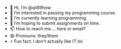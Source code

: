 - 👋 Hi, I’m @qil89how
- 👀 I’m interested in passing my programming course.
- 🌱 I’m currently learning programming.
- 💞️ I’m hoping to submit assignments on time.
- 📫 How to reach me.... here or email?
- 😄 Pronouns: they/them
- ⚡ Fun fact: I don't actually like IT lol.

<!---
qil89how/qil89how is a ✨ special ✨ repository because its `README.md` (this file) appears on your GitHub profile.
You can click the Preview link to take a look at your changes.
--->

